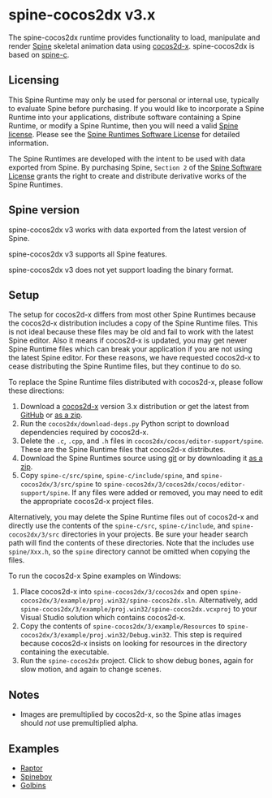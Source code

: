 # spine-cocos2dx v3.x

The spine-cocos2dx runtime provides functionality to load, manipulate and render [Spine](http://esotericsoftware.com) skeletal animation data using [cocos2d-x](http://www.cocos2d-x.org/). spine-cocos2dx is based on [spine-c](https://github.com/EsotericSoftware/spine-runtimes/tree/master/spine-c).

## Licensing

This Spine Runtime may only be used for personal or internal use, typically to evaluate Spine before purchasing. If you would like to incorporate a Spine Runtime into your applications, distribute software containing a Spine Runtime, or modify a Spine Runtime, then you will need a valid [Spine license](https://esotericsoftware.com/spine-purchase). Please see the [Spine Runtimes Software License](https://github.com/EsotericSoftware/spine-runtimes/blob/master/LICENSE) for detailed information.

The Spine Runtimes are developed with the intent to be used with data exported from Spine. By purchasing Spine, `Section 2` of the [Spine Software License](https://esotericsoftware.com/files/license.txt) grants the right to create and distribute derivative works of the Spine Runtimes.

## Spine version

spine-cocos2dx v3 works with data exported from the latest version of Spine.

spine-cocos2dx v3 supports all Spine features.

spine-cocos2dx v3 does not yet support loading the binary format.

## Setup

The setup for cocos2d-x differs from most other Spine Runtimes because the cocos2d-x distribution includes a copy of the Spine Runtime files. This is not ideal because these files may be old and fail to work with the latest Spine editor. Also it means if cocos2d-x is updated, you may get newer Spine Runtime files which can break your application if you are not using the latest Spine editor. For these reasons, we have requested cocos2d-x to cease distributing the Spine Runtime files, but they  continue to do so.

To replace the Spine Runtime files distributed with cocos2d-x, please follow these directions:

1. Download a [cocos2d-x](http://www.cocos2d-x.org/download) version 3.x distribution or get the latest from [GitHub](https://github.com/cocos2d/cocos2d-x) or [as a zip](https://github.com/cocos2d/cocos2d-x/archive/v3.zip).
1. Run the `cocos2dx/download-deps.py` Python script to download dependencies required by cocos2d-x.
1. Delete the `.c`, `.cpp`, and `.h` files in `cocos2dx/cocos/editor-support/spine`. These are the Spine Runtime files that cocos2d-x distributes.
1. Download the Spine Runtimes source using [git](https://help.github.com/articles/set-up-git) or by downloading it [as a zip](https://github.com/EsotericSoftware/spine-runtimes/archive/master.zip).
1. Copy `spine-c/src/spine`, `spine-c/include/spine`, and `spine-cocos2dx/3/src/spine` to `spine-cocos2dx/3/cocos2dx/cocos/editor-support/spine`. If any files were added or removed, you may need to edit the appropriate cocos2d-x project files.

Alternatively, you may delete the Spine Runtime files out of cocos2d-x and directly use the contents of the `spine-c/src`, `spine-c/include`, and `spine-cocos2dx/3/src` directories in your projects. Be sure your header search path will find the contents of these directories. Note that the includes use `spine/Xxx.h`, so the `spine` directory cannot be omitted when copying the files.

To run the cocos2d-x Spine examples on Windows:

1. Place cocos2d-x into `spine-cocos2dx/3/cocos2dx` and open `spine-cocos2dx/3/example/proj.win32/spine-cocos2dx.sln`. Alternatively, add `spine-cocos2dx/3/example/proj.win32/spine-cocos2dx.vcxproj` to your Visual Studio solution which contains cocos2d-x.
1. Copy the contents of `spine-cocos2dx/3/example/Resources` to `spine-cocos2dx/3/example/proj.win32/Debug.win32`. This step is required because cocos2d-x insists on looking for resources in the directory containing the executable.
1. Run the `spine-cocos2dx` project. Click to show debug bones, again for slow motion, and again to change scenes.

## Notes

- Images are premultiplied by cocos2d-x, so the Spine atlas images should *not* use premultiplied alpha.

## Examples

- [Raptor](https://github.com/EsotericSoftware/spine-runtimes/blob/master/spine-cocos2dx/3/example/Classes/RaptorExample.cpp)
- [Spineboy](https://github.com/EsotericSoftware/spine-runtimes/blob/master/spine-cocos2dx/3/example/Classes/SpineboyExample.cpp)
- [Golbins](https://github.com/EsotericSoftware/spine-runtimes/blob/master/spine-cocos2dx/3/example/Classes/GoblinsExample.cpp)
